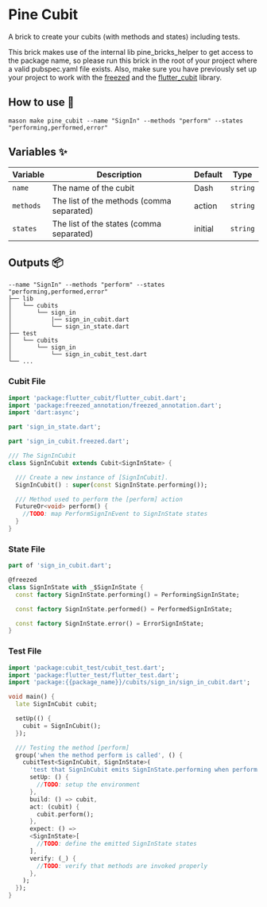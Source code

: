 # Pine Cubit

A brick to create your cubits (with methods and states) including tests.

This brick makes use of the internal lib pine_bricks_helper to get access to the package name, so please run this brick
in the root of your project where a valid pubspec.yaml file exists. Also, make sure you have previously set
up your project to work with the [freezed](https://pub.dev/packages/freezed) and
the [flutter_cubit](https://pub.dev/packages/flutter_cubit) library.

## How to use 🚀

```
mason make pine_cubit --name "SignIn" --methods "perform" --states "performing,performed,error"
```

## Variables ✨

| Variable  | Description                               | Default | Type     |
|-----------|-------------------------------------------|---------|----------|
| `name`    | The name of the cubit                      | Dash    | `string` |
| `methods` | The list of the methods (comma separated) | action  | `string` |
| `states`  | The list of the states (comma separated)  | initial | `string` |

## Outputs 📦

```
--name "SignIn" --methods "perform" --states "performing,performed,error"
├── lib
│   └── cubits
│       └── sign_in
│           |── sign_in_cubit.dart
│           └── sign_in_state.dart
├── test
│   └── cubits
│       └── sign_in
│           └── sign_in_cubit_test.dart
└── ...
```

### Cubit File

```dart
import 'package:flutter_cubit/flutter_cubit.dart';
import 'package:freezed_annotation/freezed_annotation.dart';
import 'dart:async';

part 'sign_in_state.dart';

part 'sign_in_cubit.freezed.dart';

/// The SignInCubit
class SignInCubit extends Cubit<SignInState> {

  /// Create a new instance of [SignInCubit].
  SignInCubit() : super(const SignInState.performing());

  /// Method used to perform the [perform] action
  FutureOr<void> perform() {
    //TODO: map PerformSignInEvent to SignInState states
  }
}

```

### State File

```dart
part of 'sign_in_cubit.dart';

@freezed
class SignInState with _$SignInState {
  const factory SignInState.performing() = PerformingSignInState;

  const factory SignInState.performed() = PerformedSignInState;

  const factory SignInState.error() = ErrorSignInState;
}

```

### Test File

```dart
import 'package:cubit_test/cubit_test.dart';
import 'package:flutter_test/flutter_test.dart';
import 'package:{{package_name}}/cubits/sign_in/sign_in_cubit.dart';

void main() {
  late SignInCubit cubit;

  setUp(() {
    cubit = SignInCubit();
  });

  /// Testing the method [perform]
  group('when the method perform is called', () {
    cubitTest<SignInCubit, SignInState>(
      'test that SignInCubit emits SignInState.performing when perform is called',
      setUp: () {
        //TODO: setup the environment
      },
      build: () => cubit,
      act: (cubit) {
        cubit.perform();
      },
      expect: () =>
      <SignInState>[
        //TODO: define the emitted SignInState states
      ],
      verify: (_) {
        //TODO: verify that methods are invoked properly
      },
    );
  });
}
```
